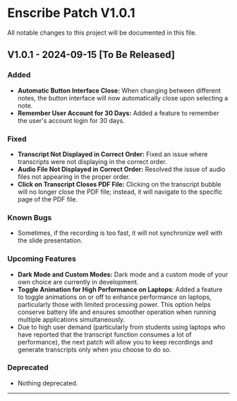 # Enscribe Patch V1.0.1

All notable changes to this project will be documented in this file.

## V1.0.1 - 2024-09-15 [To Be Released]

### Added
- **Automatic Button Interface Close:** When changing between different notes, the button interface will now automatically close upon selecting a note.
- **Remember User Account for 30 Days:** Added a feature to remember the user's account login for 30 days.

### Fixed
- **Transcript Not Displayed in Correct Order:** Fixed an issue where transcripts were not displaying in the correct order.
- **Audio File Not Displayed in Correct Order:** Resolved the issue of audio files not appearing in the proper order.
- **Click on Transcript Closes PDF File:** Clicking on the transcript bubble will no longer close the PDF file; instead, it will navigate to the specific page of the PDF file.

### Known Bugs
- Sometimes, if the recording is too fast, it will not synchronize well with the slide presentation.

### Upcoming Features
- **Dark Mode and Custom Modes:** Dark mode and a custom mode of your own choice are currently in development.
- **Toggle Animation for High Performance on Laptops**: Added a feature to toggle animations on or off to enhance performance on laptops, particularly those with limited processing power. This option helps conserve battery life and ensures smoother operation when running multiple applications simultaneously.
-  Due to high user demand (particularly from students using laptops who have reported that the transcript function consumes a lot of performance), the next patch will allow you to keep recordings and generate transcripts only when you choose to do so.
  
### Deprecated
- Nothing deprecated.

---
